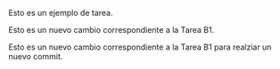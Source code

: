 Esto es un ejemplo de tarea.

Esto es un nuevo cambio correspondiente a la Tarea B1.

Esto es un nuevo cambio correspondiente a la Tarea B1 para realziar un nuevo commit.